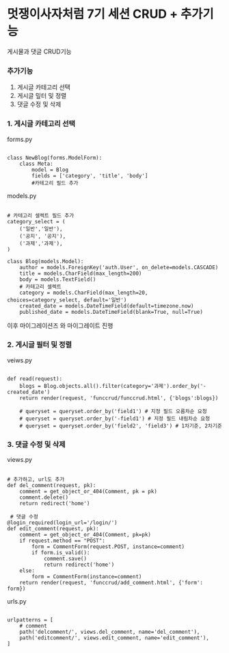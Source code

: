 # 멋쟁이사자처럼 7기 세션 CRUD + 추가기능

게시물과 댓글 CRUD기능

### 추가기능
1. 게시글 카테고리 선택
2. 게시글 밒터 및 정렬
3. 댓글 수정 및 삭제


### 1. 게시글 카테고리 선택

forms.py
<pre><code>
class NewBlog(forms.ModelForm):
    class Meta:
        model = Blog
        fields = ['category', 'title', 'body']
        #카테고리 필드 추가
</code></pre>

models.py
<pre><code>
# 카테고리 셀렉트 필드 추가
category_select = (
    ('일반','일반'),
    ('공지', '공지'),
    ('과제','과제'),
)

class Blog(models.Model):
    author = models.ForeignKey('auth.User', on_delete=models.CASCADE)
    title = models.CharField(max_length=200)
    body = models.TextField()
    # 카테고리 셀렉트
    category = models.CharField(max_length=20, choices=category_select, default='일반')
    created_date = models.DateTimeField(default=timezone.now)
    published_date = models.DateTimeField(blank=True, null=True)
</code></pre>

이후 마이그레이션즈 와 마이그레이트 진행


### 2. 게시글 필터 및 정렬

veiws.py
<pre><code>
def read(request):
    blogs = Blog.objects.all().filter(category='과제').order_by('-created_date')
    return render(request, 'funccrud/funccrud.html', {'blogs':blogs})

    # queryset = queryset.order_by('field1') # 지정 필드 오름차순 요청
    # queryset = queryset.order_by('-field1') # 지정 필드 내림차순 요청
    # queryset = queryset.order_by('field2', 'field3') # 1차기준, 2차기준
</code></pre>

### 3. 댓글 수정 및 삭제

views.py
<pre><code>
# 추가하고, url도 추가
def del_comment(request, pk):
    comment = get_object_or_404(Comment, pk = pk)
    comment.delete()
    return redirect('home')

 # 댓글 수정   
@login_required(login_url='/login/')
def edit_comment(request, pk):
    comment = get_object_or_404(Comment, pk=pk)
    if request.method == "POST":
        form = CommentForm(request.POST, instance=comment)
        if form.is_valid():
            comment.save()
            return redirect('home')
    else:
        form = CommentForm(instance=comment)
    return render(request, 'funccrud/add_comment.html', {'form': form})
</code></pre>

urls.py
<pre><code>
urlpatterns = [
    # comment
    path('delcomment/<int:pk>', views.del_comment, name='del_comment'),
    path('editcomment/<int:pk>', views.edit_comment, name='edit_comment'),
]
</code></pre>




